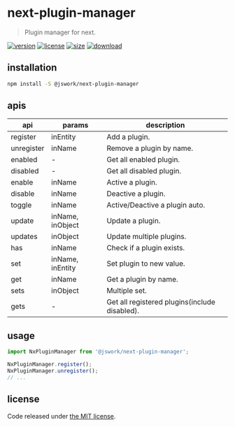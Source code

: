 # next-plugin-manager
> Plugin manager for next.

[![version][version-image]][version-url]
[![license][license-image]][license-url]
[![size][size-image]][size-url]
[![download][download-image]][download-url]

## installation
```bash
npm install -S @jswork/next-plugin-manager
```

## apis
| api        | params           | description                                   |
| ---------- | ---------------- | --------------------------------------------- |
| register   | inEntity         | Add a plugin.                                 |
| unregister | inName           | Remove a plugin by name.                      |
| enabled    | -                | Get all enabled plugin.                       |
| disabled   | -                | Get all disabled plugin.                      |
| enable     | inName           | Active a plugin.                              |
| disable    | inName           | Deactive a plugin.                            |
| toggle     | inName           | Active/Deactive a plugin auto.                |
| update     | inName, inObject | Update a plugin.                              |
| updates    | inObject         | Update multiple plugins.                      |
| has        | inName           | Check if a plugin exists.                     |
| set        | inName, inEntity | Set plugin to new value.                      |
| get        | inName           | Get a plugin by name.                         |
| sets       | inObject         | Multiple set.                                 |
| gets       | -                | Get all registered plugins(include disabled). |

## usage
```js
import NxPluginManager from '@jswork/next-plugin-manager';

NxPluginManager.register();
NxPluginManager.unregister();
// ...
```

## license
Code released under [the MIT license](https://github.com/afeiship/next-plugin-manager/blob/master/LICENSE.txt).

[version-image]: https://img.shields.io/npm/v/@jswork/next-plugin-manager
[version-url]: https://npmjs.org/package/@jswork/next-plugin-manager

[license-image]: https://img.shields.io/npm/l/@jswork/next-plugin-manager
[license-url]: https://github.com/afeiship/next-plugin-manager/blob/master/LICENSE.txt

[size-image]: https://img.shields.io/bundlephobia/minzip/@jswork/next-plugin-manager
[size-url]: https://github.com/afeiship/next-plugin-manager/blob/master/dist/next-plugin-manager.min.js

[download-image]: https://img.shields.io/npm/dm/@jswork/next-plugin-manager
[download-url]: https://www.npmjs.com/package/@jswork/next-plugin-manager
